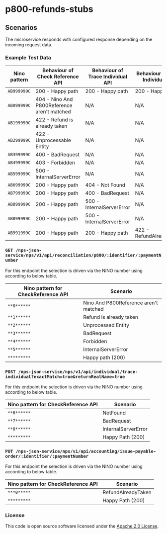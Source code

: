 
# p800-refunds-stubs

## Scenarios
The microservice responds with configured response depending on the incoming request data.

### Example Test Data

| Nino pattern | Behaviour of Check Reference API            | Behaviour of Trace Individual API | Behaviour of Trace Individual API |
|--------------|---------------------------------------------|-----------------------------------|-----------------------------------|
| `AB999999C`  | 200 - Happy path                            | 200 - Happy path                  | 200 - Happy path                  |
| `AB099999C`  | 404 - Nino And P800Reference aren't matched | N/A                               | N/A                               |
| `AB199999C`  | 422 - Refund is already taken               | N/A                               | N/A                               |
| `AB299999C`  | 422 - Unprocessable Entity                  | N/A                               | N/A                               |
| `AB399999C`  | 400 - BadRequest                            | N/A                               | N/A                               |
| `AB499999C`  | 403 - Forbidden                             | N/A                               | N/A                               |
| `AB599999C`  | 500 - InternalServerError                   | N/A                               | N/A                               |
| `AB699999C`  | 200 - Happy path                            | 404 - Not Found                   | N/A                               |
| `AB799999C`  | 200 - Happy path                            | 400 - BadRequest                  | N/A                               |
| `AB899999C`  | 200 - Happy path                            | 500 - InternalServerError         | N/A                               |
| `AB899999C`  | 200 - Happy path                            | 500 - InternalServerError         | N/A                               |
| `AB991999C`  | 200 - Happy path                            | 200 - Happy path                  | 422 - RefundAlreadyTaken          |


### `GET /nps-json-service/nps/v1/api/reconciliation/p800/:identifier/:paymentNumber`
For this endpoint the selection is driven via the NINO number using according to below table.

| Nino pattern for CheckReference API | Scenario                              |
|-------------------------------------|---------------------------------------|
| `**0******`                         | Nino And P800Reference aren't matched |
| `**1******`                         | Refund is already taken               |
| `**2******`                         | Unprocessed Entity                    |
| `**3******`                         | BadRequest                            |
| `**4******`                         | Forbidden                             |
| `**5******`                         | InternalServerError                   |
| `*********`                         | Happy path (200)                      |

### `POST /nps-json-service/nps/v1/api/individual/trace-individual?exactMatch=true&returnRealName=true`
For this endpoint the selection is driven via the NINO number using according to below table.

| Nino pattern for CheckReference API | Scenario            |
|-------------------------------------|---------------------|
| `**6******`                         | NotFound            |
| `**7******`                         | BadRequest          |
| `**8******`                         | InternalServerError |
| `*********`                         | Happy Path (200)    |

### `PUT /nps-json-service/nps/v1/api/accounting/issue-payable-order/:identifier/:paymentNumber`
For this endpoint the selection is driven via the NINO number using according to below table.

| Nino pattern for CheckReference API | Scenario            |
|-------------------------------------|---------------------|
| `***0*****`                         | RefundAlreadyTaken  |
| `*********`                         | Happy Path (200)    |

### License

This code is open source software licensed under the [Apache 2.0 License]("http://www.apache.org/licenses/LICENSE-2.0.html").